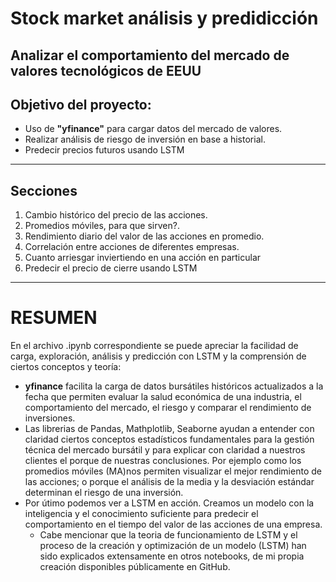 # Stock market análisis y predidicción
## Analizar el comportamiento del mercado de valores tecnológicos de EEUU
## Objetivo del proyecto:
  - Uso de **"yfinance"** para cargar datos del mercado de valores.
  - Realizar análisis de riesgo de inversión en base a historial.
  - Predecir precios futuros usando LSTM
---
## Secciones
  1. Cambio histórico del precio de las acciones.
  2. Promedios móviles, para que sirven?.
  3. Rendimiento diario del valor de las acciones en promedio.
  4. Correlación entre acciones de diferentes empresas.
  5. Cuanto arriesgar inviertiendo en una acción en particular
  6. Predecir el precio de cierre usando LSTM
  ---
# RESUMEN
 En el archivo .ipynb correspondiente se puede apreciar la facilidad de carga, exploración, análisis y predicción con LSTM y la comprensión de ciertos conceptos y teoría:

  - **yfinance** facilita la carga de datos bursátiles históricos actualizados a la fecha que permiten evaluar la salud económica de una industria, el comportamiento del mercado, el riesgo y comparar el rendimiento de inversiones.
  - Las librerias de Pandas, Mathplotlib, Seaborne ayudan a entender con claridad ciertos conceptos estadísticos fundamentales para la gestión técnica del mercado bursátil y para explicar con claridad a nuestros clientes el porque de nuestras conclusiones. Por ejemplo como los promedios móviles (MA)nos permiten visualizar el mejor rendimiento de las acciones; o porque el análisis de la media y la desviación estándar determinan el riesgo de una inversión.
  - Por útimo podemos ver a LSTM en acción. Creamos un modelo con la inteligencia y el conocimiento suficiente para predecir el comportamiento en el tiempo del valor de las acciones de una empresa.
    - Cabe mencionar que la teoria de funcionamiento de LSTM y el proceso de la creación y optimización de un modelo (LSTM) han sido explicados extensamente en otros notebooks, de mi propia creación disponibles públicamente en GitHub.
